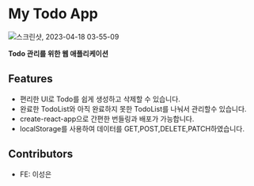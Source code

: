 # My Todo App
![스크린샷, 2023-04-18 03-55-09](https://user-images.githubusercontent.com/115976700/232583971-fe4912cd-1293-4252-b66b-8bd5434e61d9.png)

**Todo 관리를 위한 웹 애플리케이션**

## Features

- 편리한 UI로 Todo를 쉽게 생성하고 삭제할 수 있습니다.
- 완료한 TodoList와 아직 완료하지 못한 TodoList를 나눠서 관리할수 있습니다.
- create-react-app으로 간편한 번들링과 배포가 가능합니다.
- localStorage를 사용하여 데이터를 GET,POST,DELETE,PATCH하였습니다.

## Contributors

- FE: 이성은
